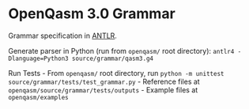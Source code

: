 # OpenQasm 3.0 Grammar

Grammar specification in [ANTLR](https://www.antlr.org/).

Generate parser in Python (run from `openqasm/` root directory):
`antlr4 -Dlanguage=Python3 source/grammar/qasm3.g4`

Run Tests
    - From `openqasm/` root directory, run `python -m unittest source/grammar/tests/test_grammar.py`
    - Reference files at `openqasm/source/grammar/tests/outputs`
    - Example files at `openqasm/examples`
